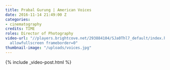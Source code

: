 ```yaml
---
title: Prabal Gurung | American Voices
date: 2016-11-14 21:49:00 Z
categories:
- cinematography
credits: TIME
roles: Director of Photography
video-url: "//players.brightcove.net/293884104/SJa0Thl7_default/index.html?videoId=5186153546001
  allowfullscreen frameborder=0"
thumbnail-image: "/uploads/voices.jpg"
---
```


{% include _video-post.html %}
